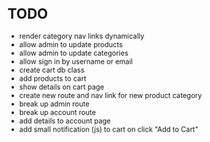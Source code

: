 # TODO

* render category nav links dynamically
* allow admin to update products
* allow admin to update categories
* allow sign in by username or email
* create cart db class
* add products to cart
* show details on cart page
* create new route and nav link for new product category
* break up admin route
* break up account route
* add details to account page
* add small notification (js) to cart on click "Add to Cart"
